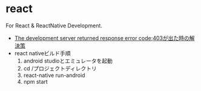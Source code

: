 # react
For React &amp; ReactNative Development.
* [The development server returned response error code;403が出た時の解決策](https://stackoverflow.com/questions/37376512/dev-server-returned-error-code-403-react-native)
* react nativeビルド手順
	1. android studioとエミュレータを起動
	2. cd /プロジェクトディレクトリ
	3. react-native run-android
	4. npm start
